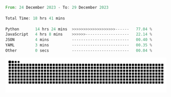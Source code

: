 <!--START_SECTION:waka-->

```rust
From: 24 December 2023 - To: 29 December 2023

Total Time: 18 hrs 41 mins

Python       14 hrs 24 mins  >>>>>>>>>>>>>>>>>>>------   77.04 %
JavaScript   4 hrs 8 mins    >>>>>>-------------------   22.14 %
JSON         4 mins          -------------------------   00.40 %
YAML         3 mins          -------------------------   00.35 %
Other        0 secs          -------------------------   00.04 %
```

<!--END_SECTION:waka-->


<picture>
  <source media="(prefers-color-scheme: dark)" srcset="https://raw.githubusercontent.com/jeerawut97/jeerawut97/output/github-contribution-grid-snake.svg">
  <img alt="github contribution grid snake animation" src="https://raw.githubusercontent.com/jeerawut97/jeerawut97/output/github-contribution-grid-snake.svg">
</picture>
